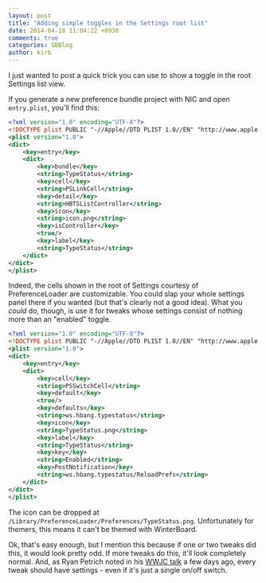 ```yaml
---
layout: post
title: "Adding simple toggles in the Settings root list"
date: 2014-04-18 11:04:22 +0930
comments: true
categories: SBBlog
author: kirb
---
```


I just wanted to post a quick trick you can use to show a toggle in the root Settings list view.

If you generate a new preference bundle project with NIC and open `entry.plist`, you'll find this:

```xml
<?xml version="1.0" encoding="UTF-8"?>
<!DOCTYPE plist PUBLIC "-//Apple//DTD PLIST 1.0//EN" "http://www.apple.com/DTDs/PropertyList-1.0.dtd">
<plist version="1.0">
<dict>
	<key>entry</key>
	<dict>
		<key>bundle</key>
		<string>TypeStatus</string>
		<key>cell</key>
		<string>PSLinkCell</string>
		<key>detail</key>
		<string>HBTSListController</string>
		<key>icon</key>
		<string>icon.png</string>
		<key>isController</key>
		<true/>
		<key>label</key>
		<string>TypeStatus</string>
	</dict>
</dict>
</plist>
```

Indeed, the cells shown in the root of Settings courtesy of PreferenceLoader are customizable. You could slap your whole settings panel there if you wanted (but that's clearly not a good idea). What you _could_ do, though, is use it for tweaks whose settings consist of nothing more than an "enabled" toggle.

```xml
<?xml version="1.0" encoding="UTF-8"?>
<!DOCTYPE plist PUBLIC "-//Apple//DTD PLIST 1.0//EN" "http://www.apple.com/DTDs/PropertyList-1.0.dtd">
<plist version="1.0">
<dict>
	<key>entry</key>
	<dict>
		<key>cell</key>
		<string>PSSwitchCell</string>
		<key>default</key>
		<true/>
		<key>defaults</key>
		<string>ws.hbang.typestatus</string>
		<key>icon</key>
		<string>TypeStatus.png</string>
		<key>label</key>
		<string>TypeStatus</string>
		<key>key</key>
		<string>Enabled</string>
		<key>PostNotification</key>
		<string>ws.hbang.typestatus/ReloadPrefs</string>
	</dict>
</dict>
</plist>
```

The icon can be dropped at `/Library/PreferenceLoader/Preferences/TypeStatus.png`. Unfortunately for themers, this means it can't be themed with WinterBoard.

Ok, that's easy enough, but I mention this because if one or two tweaks did this, it would look pretty odd. If more tweaks do this, it'll look completely normal. And, as Ryan Petrich noted in his [WWJC talk](http://rpetri.ch/wwjc2014/rpetrich_wwjc2014.pdf) a few days ago, every tweak should have settings - even if it's just a single on/off switch.
